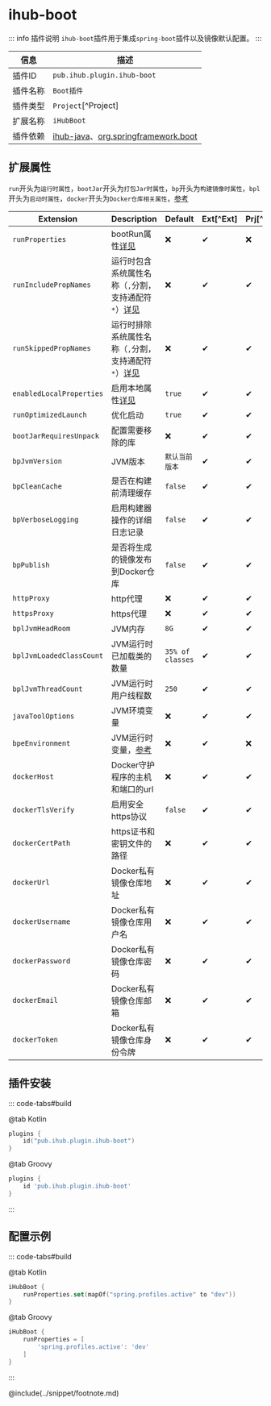 # ihub-boot

::: info 插件说明
`ihub-boot`插件用于集成`spring-boot`插件以及镜像默认配置。
:::

| 信息 | 描述 |
|----|----|
| 插件ID | `pub.ihub.plugin.ihub-boot` |
| 插件名称 | `Boot插件` |
| 插件类型 | `Project`[^Project] |
| 扩展名称 | `iHubBoot` |
| 插件依赖 | [ihub-java](iHubJava)、[org.springframework.boot](https://plugins.gradle.org/plugin/org.springframework.boot) |

## 扩展属性

`run`开头为`运行时属性`，`bootJar`开头为`打包Jar时属性`，`bp`开头为`构建镜像时属性`，`bpl`开头为`启动时属性`，`docker`开头为`Docker仓库相关属性`，[参考](https://docs.spring.io/spring-boot/docs/2.5.3/gradle-plugin/reference/htmlsingle/)

| Extension | Description | Default | Ext[^Ext] | Prj[^Prj] | Sys[^Sys] | Env[^Env] |
| --------- | ----------- | ------- | --- | ------- | ------ | --- |
| `runProperties` | bootRun属性[详见](explanation#runproperties) | ❌ | ✔ | ❌ | ❌ | ❌ |
| `runIncludePropNames` | 运行时包含系统属性名称（`,`分割，支持通配符`*`）[详见](explanation#runincludepropnames) | ❌ | ✔ | ✔ | ✔ | ❌ |
| `runSkippedPropNames` | 运行时排除系统属性名称（`,`分割，支持通配符`*`）[详见](explanation#runskippedpropnames) | ❌ | ✔ | ✔ | ✔ | ❌ |
| `enabledLocalProperties` | 启用本地属性[详见](explanation#enabledlocalproperties) | `true` | ✔ | ✔ | ❌ | ❌ |
| `runOptimizedLaunch` | 优化启动 | `true` | ✔ | ✔ | ✔ | ❌ |
| `bootJarRequiresUnpack` | 配置需要移除的库 | ❌ | ✔ | ✔ | ❌ | ❌ |
| `bpJvmVersion` | JVM版本 | `默认当前版本` | ✔ | ✔ | ❌ | ❌ |
| `bpCleanCache` | 是否在构建前清理缓存 | `false` | ✔ | ✔ | ❌ | ❌ |
| `bpVerboseLogging` | 启用构建器操作的详细日志记录 | `false` | ✔ | ✔ | ❌ | ❌ |
| `bpPublish` | 是否将生成的镜像发布到Docker仓库 | `false` | ✔ | ✔ | ❌ | ❌ |
| `httpProxy` | http代理 | ❌ | ✔ | ✔ | ❌ | ❌ |
| `httpsProxy` | https代理 | ❌ | ✔ | ✔ | ❌ | ❌ |
| `bplJvmHeadRoom` | JVM内存 | `8G` | ✔ | ✔ | ❌ | ❌ |
| `bplJvmLoadedClassCount` | JVM运行时已加载类的数量 | `35% of classes` | ✔ | ✔ | ❌ | ❌ |
| `bplJvmThreadCount` | JVM运行时用户线程数 | `250` | ✔ | ✔ | ❌ | ❌ |
| `javaToolOptions` | JVM环境变量 | ❌ | ✔ | ✔ | ❌ | ❌ |
| `bpeEnvironment` | JVM运行时变量，[参考](https://paketo.io/docs/reference/configuration/) | ❌ | ✔ | ❌ | ❌ | ❌ |
| `dockerHost` | Docker守护程序的主机和端口的url | ❌ | ✔ | ✔ | ❌ | ❌ |
| `dockerTlsVerify` | 启用安全https协议 | `false` | ✔ | ✔ | ❌ | ❌ |
| `dockerCertPath` | https证书和密钥文件的路径 | ❌ | ✔ | ✔ | ❌ | ❌ |
| `dockerUrl` | Docker私有镜像仓库地址 | ❌ | ✔ | ✔ | ❌ | ❌ |
| `dockerUsername` | Docker私有镜像仓库用户名 | ❌ | ✔ | ✔ | ✔ | ✔ |
| `dockerPassword` | Docker私有镜像仓库密码 | ❌ | ✔ | ✔ | ✔ | ✔ |
| `dockerEmail` | Docker私有镜像仓库邮箱 | ❌ | ✔ | ✔ | ❌ | ❌ |
| `dockerToken` | Docker私有镜像仓库身份令牌 | ❌ | ✔ | ✔ | ✔ | ✔ |

## 插件安装

::: code-tabs#build

@tab Kotlin

```kotlin
plugins {
    id("pub.ihub.plugin.ihub-boot")
}
```

@tab Groovy

```groovy
plugins {
    id 'pub.ihub.plugin.ihub-boot'
}
```

:::

## 配置示例

::: code-tabs#build

@tab Kotlin

```kotlin
iHubBoot {
    runProperties.set(mapOf("spring.profiles.active" to "dev"))
}
```

@tab Groovy

```groovy
iHubBoot {
    runProperties = [
        'spring.profiles.active': 'dev'
    ]
}
```

:::

@include(../snippet/footnote.md)